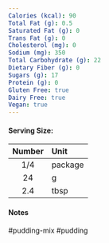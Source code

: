 ```yaml
---
Calories (kcal): 90
Total Fat (g): 0.5
Saturated Fat (g): 0
Trans Fat (g): 0
Cholesterol (mg): 0
Sodium (mg): 350
Total Carbohydrate (g): 22
Dietary Fiber (g): 0
Sugars (g): 17
Protein (g): 0
Gluten Free: true
Dairy Free: true
Vegan: true
---
```

#### Serving Size:

| Number | Unit    |
| :----: | :------ |
|  1/4   | package |
|   24   | g       |
|  2.4   | tbsp    |
#### Notes

#pudding-mix #pudding